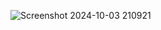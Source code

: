 ![Screenshot 2024-10-03 210921](https://github.com/user-attachments/assets/bd00d388-21d7-4e5c-a4fe-5e9af176b8fc)
